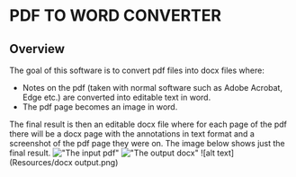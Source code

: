 # PDF TO WORD CONVERTER
## Overview
The goal of this software is to convert pdf files into docx files where:

 - Notes on the pdf (taken with normal software such as Adobe Acrobat,
   Edge etc.) are converted into editable text in word. 
- The pdf page becomes an image in word.

The final result is then an editable docx file where for each page of the pdf there will be a docx page with the annotations in text format and a screenshot of the pdf page they were on.
The image below shows just the final result.
!["The input pdf"](https://github.com/RenatoEsposito1999/PDF-to-Docx-converter-with-annotations/blob/main/Resources/docx%20output.png)
!["The output docx"](https://github.com/RenatoEsposito1999/PDF-to-Docx-converter-with-annotations/blob/main/Resources/docx%20output.png)
![alt text](Resources/docx output.png)
